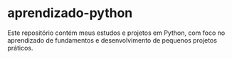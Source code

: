 # aprendizado-python
Este repositório contém meus estudos e projetos em Python, com foco no aprendizado de fundamentos e desenvolvimento de pequenos projetos práticos.
